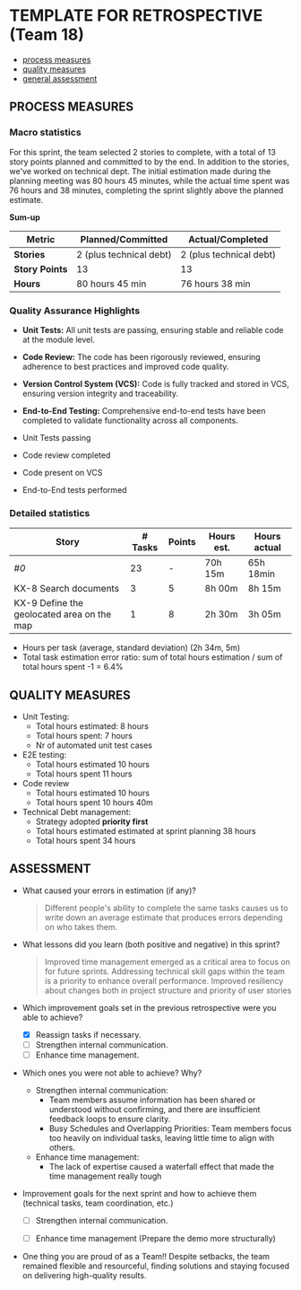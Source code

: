 # TEMPLATE FOR RETROSPECTIVE (Team 18)

- [process measures](#process-measures)
- [quality measures](#quality-measures)
- [general assessment](#assessment)

## PROCESS MEASURES

### Macro statistics

For this sprint, the team selected 2 stories to complete, with a total of 13 story points planned and committed to by the end.
In addition to the stories, we've worked on technical dept.
The initial estimation made during the planning meeting was 80 hours 45 minutes, while the actual time spent was 76 hours and 38 minutes, completing the sprint slightly above the planned estimate.

**Sum-up**

| Metric           | Planned/Committed       | Actual/Completed        |
| ---------------- | ----------------------- | ----------------------- |
| **Stories**      | 2 (plus technical debt) | 2 (plus technical debt) |
| **Story Points** | 13                      | 13                      |
| **Hours**        | 80 hours 45 min         | 76 hours 38 min                 |

### Quality Assurance Highlights

- **Unit Tests:** All unit tests are passing, ensuring stable and reliable code at the module level.
- **Code Review:** The code has been rigorously reviewed, ensuring adherence to best practices and improved code quality.
- **Version Control System (VCS):** Code is fully tracked and stored in VCS, ensuring version integrity and traceability.
- **End-to-End Testing:** Comprehensive end-to-end tests have been completed to validate functionality across all components.

- Unit Tests passing
- Code review completed
- Code present on VCS
- End-to-End tests performed


### Detailed statistics

| Story                                      | # Tasks | Points | Hours est. | Hours actual |
| ------------------------------------------ | ------- | ------ | ---------- | ------------ |
| _#0_                                       | 23      | -      | 70h 15m    | 65h 18min      |
| KX-8 Search documents                      | 3       | 5      | 8h 00m     | 8h 15m       |
| KX-9 Define the geolocated area on the map | 1       | 8      | 2h 30m     | 3h 05m       |


- Hours per task (average, standard deviation)  (2h 34m, 5m)
- Total task estimation error ratio: sum of total hours estimation / sum of total hours spent -1 = 6.4%


## QUALITY MEASURES

- Unit Testing:
  - Total hours estimated: 8 hours
  - Total hours spent: 7 hours
  - Nr of automated unit test cases 
- E2E testing:
  - Total hours estimated 10 hours
  - Total hours spent 11 hours
- Code review
  - Total hours estimated 10 hours
  - Total hours spent 10 hours 40m
- Technical Debt management:
  - Strategy adopted **priority first**
  - Total hours estimated estimated at sprint planning 38 hours
  - Total hours spent 34 hours

## ASSESSMENT

- What caused your errors in estimation (if any)?

  > Different people's ability to complete the same tasks causes us to write down an average estimate that produces errors depending on who takes them.

- What lessons did you learn (both positive and negative) in this sprint?

  > Improved time management emerged as a critical area to focus on for future sprints.
  > Addressing technical skill gaps within the team is a priority to enhance overall performance.
  > Improved resiliency about changes both in project structure and priority of user stories


- Which improvement goals set in the previous retrospective were you able to achieve?
  - [x] Reassign tasks if necessary.
  - [ ] Strengthen internal communication.
  - [ ] Enhance time management.
- Which ones you were not able to achieve? Why?
  - Strengthen internal communication:
    - Team members assume information has been shared or understood without confirming, and there are insufficient feedback loops to ensure clarity.
    - Busy Schedules and Overlapping Priorities: Team members focus too heavily on individual tasks, leaving little time to align with others.
  - Enhance time management:
    - The lack of expertise caused a waterfall effect that made the time management really tough  

- Improvement goals for the next sprint and how to achieve them (technical tasks, team coordination, etc.)
   - [ ] Strengthen internal communication.
   - [ ] Enhance time management (Prepare the demo more structurally) 


- One thing you are proud of as a Team!!
  Despite setbacks, the team remained flexible and resourceful, finding solutions and staying focused on delivering high-quality results.

